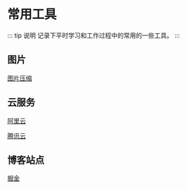 # 常用工具

::: tip 说明
记录下平时学习和工作过程中的常用的一些工具。
:::

## 图片

[图片压缩](https://tinypng.com/)

## 云服务

[阿里云](https://www.aliyun.com/)

[腾讯云](https://cloud.tencent.com/)

## 博客站点

[掘金](https://juejin.im/)